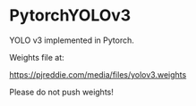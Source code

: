 # PytorchYOLOv3
YOLO v3 implemented in Pytorch.

Weights file at:

https://pjreddie.com/media/files/yolov3.weights

Please do not push weights!
